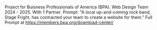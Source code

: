 Project for Buisness Professionals of America (BPA).
Web Design Team 2024 - 2025.
With 1 Partner.
Prompt: "A local up-and-coming rock band, Stage Fright, has contracted your team to create a website for them."
Full Prompt at https://members.bpa.org/download-center/

